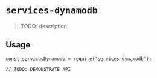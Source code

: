 # `services-dynamodb`

> TODO: description

## Usage

```
const servicesDynamodb = require('services-dynamodb');

// TODO: DEMONSTRATE API
```
